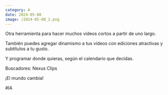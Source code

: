 ```yaml
--- 
category: A 
date: 2024-05-08 
image: /2024-05-08_2.png 
--- 
```


Otra herramienta para hacer muchos vídeos cortos a partir de uno largo.

También puedes agregar dinamismo a tus vídeos con ediciones atractivas y subtítulos a tu gusto.

Y programar donde quieras, según el calendario que decidas.

Buscadores: Nexus Clips

¡El mundo cambia!

#IA